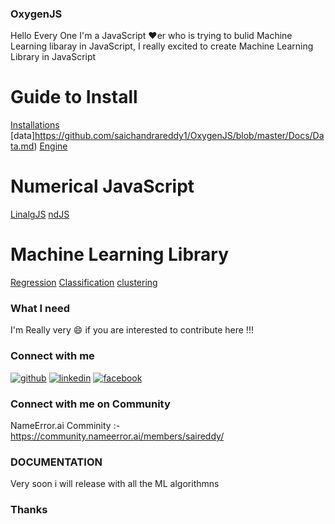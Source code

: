 ### OxygenJS

Hello Every One I'm a JavaScript :heart:er who is trying to bulid Machine Learning libaray in JavaScript, I really excited to create Machine Learning Library in JavaScript


# Guide to Install
[Installations](https://github.com/saichandrareddy1/OxygenJS/blob/master/Docs/Installation.md)
[data]https://github.com/saichandrareddy1/OxygenJS/blob/master/Docs/Data.md)
[Engine](https://github.com/saichandrareddy1/OxygenJS/blob/master/Docs/Engine.md)

# Numerical JavaScript
[LinalgJS](https://github.com/saichandrareddy1/OxygenJS/blob/master/Docs/LinalgJS.md)
[ndJS](https://github.com/saichandrareddy1/OxygenJS/blob/master/Docs/ndJS.md)

# Machine Learning Library
[Regression](https://github.com/saichandrareddy1/OxygenJS/blob/master/Docs/Comming.md)
[Classification](https://github.com/saichandrareddy1/OxygenJS/blob/master/Docs/Comming.md)
[clustering](https://github.com/saichandrareddy1/OxygenJS/blob/master/Docs/Comming.md)


### What I need

I'm Really very :smile: if you are interested to contribute here !!!

### Connect with me

[![github](https://cloud.githubusercontent.com/assets/17016297/18839843/0e06a67a-83d2-11e6-993a-b35a182500e0.png)][1]
[![linkedin](https://cloud.githubusercontent.com/assets/17016297/18839848/0fc7e74e-83d2-11e6-8c6a-277fc9d6e067.png)][3]
[![facebook](https://cloud.githubusercontent.com/assets/17016297/18839836/0a06deb4-83d2-11e6-8078-1d0974af0f63.png)][2]

[1]: https://github.com/saichandrareddy1
[2]: https://www.linkedin.com/in/sai-chandra-reddy-vuta-946b2b133/
[3]: https://www.facebook.com/saichandrareddy.vuta

### Connect with me on Community
NameError.ai Comminity :- https://community.nameerror.ai/members/saireddy/

### DOCUMENTATION 

Very soon i will release with all the ML algorithmns

### Thanks
